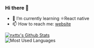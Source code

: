 ### Hi there 👋

<!--
**nxttx/nxttx** is a ✨ _special_ ✨ repository because its `README.md` (this file) appears on your GitHub profile.

Here are some ideas to get you started:
- 🔭 I’m currently working on ...
- 🌱 I’m currently learning ...
- 👯 I’m looking to collaborate on ...
- 🤔 I’m looking for help with ...
- 💬 Ask me about ...
- 📫 How to reach me: ...
- 😄 Pronouns: ...
- ⚡ Fun fact: ...
-->

- 🌱 I’m currently learning ⚛React native
- 📫 How to reach me: [website](https://robertboudewijn.nl)


[![nxttx's Github Stats](https://github-readme-stats.vercel.app/api?username=nxttx&count_private=true&show_icons=true)](https://github.com/nxttx)<br>
![Most Used Languages](https://github-readme-stats.vercel.app/api/top-langs/?username=nxttx&layout=compact&exclude_repo=IProjectG18EenmaalAndermaal,AIM-OOSE)
